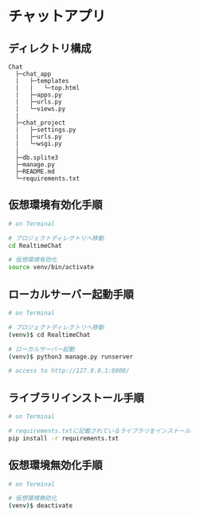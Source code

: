 # チャットアプリ

## ディレクトリ構成
```
Chat
  ├─chat_app
  |   ├─templates
  |   |   └─top.html
  |   ├─apps.py
  |   ├─urls.py
  |   └─views.py
  |
  ├─chat_project
  |   ├─settings.py
  |   ├─urls.py
  |   └─wsgi.py
  |   
  ├─db.splite3
  ├─manage.py
  ├─README.md
  └─requirements.txt
```

## 仮想環境有効化手順
```bash
# on Terminal

# プロジェクトディレクトリへ移動
cd RealtimeChat

# 仮想環境有効化
source venv/bin/activate
```

## ローカルサーバー起動手順
```bash
# on Terminal

# プロジェクトディレクトリへ移動
(venv)$ cd RealtimeChat

# ローカルサーバー起動
(venv)$ python3 manage.py runserver

# access to http://127.0.0.1:8000/
```

## ライブラリインストール手順
```bash
# on Terminal

# requirements.txtに記載されているライブラリをインストール
pip install -r requirements.txt
```

## 仮想環境無効化手順
```bash
# on Terminal

# 仮想環境無効化
(venv)$ deactivate
```